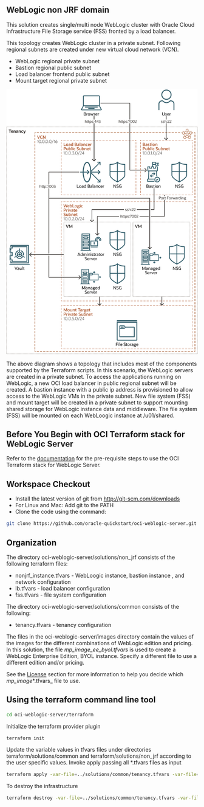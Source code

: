 ## WebLogic non JRF domain

This solution creates single/multi node WebLogic cluster with Oracle Cloud Infrastructure File Storage service (FSS) fronted
by a load balancer.

This topology creates WebLogic cluster in a private subnet. Following regional subnets are created under new virtual cloud
network (VCN).
- WebLogic regional private subnet
- Bastion regional public subnet
- Load balancer frontend public subnet
- Mount target regional private subnet

![Full Topology Diagram](Topology.png)

The above diagram shows a topology that includes most of the components supported by the Terraform scripts.
In this scenario, the WebLogic servers are created in a private subnet. To access the applications running on WebLogic,
a new OCI load balancer in public regional subnet will be created. A bastion instance with a public ip address is provisioned
to allow access to the WebLogic VMs in the private subnet. New file system (FSS) and mount target will be created in a
private subnet to support mounting shared storage for WebLogic instance data and middleware. The file system (FSS) will
be mounted on each WebLoogic instance at /u01/shared.

## Before You Begin with OCI Terraform stack for WebLogic Server
Refer to the [documentation](https://docs.oracle.com/en/cloud/paas/weblogic-cloud/user/you-begin-oracle-weblogic-cloud.html)
for the pre-requisite steps to use the OCI Terraform stack for WebLogic Server.

## Workspace Checkout
- Install the latest version of git from http://git-scm.com/downloads
- For Linux and Mac: Add git to the PATH
- Clone the code using the command:

```bash
git clone https://github.com/oracle-quickstart/oci-weblogic-server.git
```

## Organization
The directory oci-weblogic-server/solutions/non_jrf consists of the following terraform files:

- nonjrf_instance.tfvars - WebLoogic instance, bastion instance , and network configuration
- lb.tfvars - load balancer configuration
- fss.tfvars - file system configuration

The directory oci-weblogic-server/solutions/common consists of the following:
- tenancy.tfvars - tenancy configuration

The files in the oci-weblogic-server/images directory contain the values of the images for the different combinations of
WebLogic edition and pricing. In this solution, the file _mp_image_ee_byol.tfvars_ is used to create a WebLogic Enterprise
Edition, BYOL instance. Specify a different file to use a different edition and/or pricing.

See the [License](/README.md#license) section for more information to help you decide which _mp_image_*.tfvars_ file to use.

## Using the terraform command line tool
```bash
cd oci-weblogic-server/terraform
```

Initialize the terraform provider plugin
```bash
terraform init
```

Update the variable values in tfvars files under directories terraform/solutions/common and terraform/solutions/non_jrf
according to the user specific values.
Invoke apply passing all *.tfvars files as input
```bash
terraform apply -var-file=../solutions/common/tenancy.tfvars -var-file=images/mp_image_ee_byol.tfvars -var-file=../solutions/non_jrf/nonjrf_instance.tfvars -var-file=../solutions/non_jrf /lb.tfvars -var-file=../solutions/non_jrf/fss.tfvars
```

To destroy the infrastructure
```bash
terraform destroy -var-file=../solutions/common/tenancy.tfvars -var-file=../solutions/common/mp_byol.tfvars -var-file=../solutions/non_jrf/nonjrf_instance.tfvars -var-file=../solutions/non_jrf/lb.tfvars -var-file=../solutions/non_jrf/fss.tfvars
```